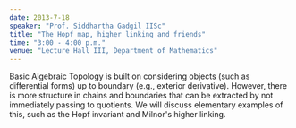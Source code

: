 ```yaml
---
date: 2013-7-18
speaker: "Prof. Siddhartha Gadgil IISc"
title: "The Hopf map, higher linking and friends"
time: "3:00 - 4:00 p.m." 
venue: "Lecture Hall III, Department of Mathematics"
---
```

Basic Algebraic Topology is built on considering objects (such as differential forms) up to boundary (e.g., exterior derivative). However, there is more structure in chains and boundaries that can be extracted by not immediately passing to quotients. We will discuss elementary examples of this, such as the Hopf invariant and Milnor's higher linking.

